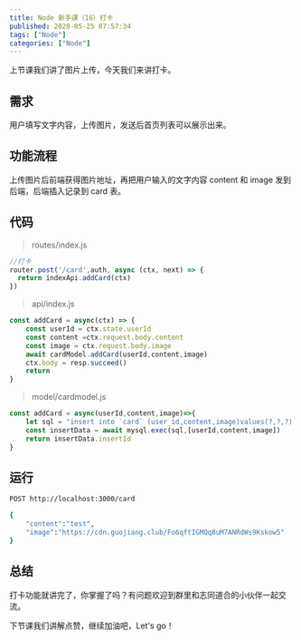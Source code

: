 ```yaml
---
title: Node 新手课（16）打卡
published: 2020-05-25 07:57:34
tags: ["Node"]
categories: ["Node"]
---
```




上节课我们讲了图片上传，今天我们来讲打卡。

## 需求

用户填写文字内容，上传图片，发送后首页列表可以展示出来。

## 功能流程

上传图片后前端获得图片地址，再把用户输入的文字内容 content 和 image 发到后端，后端插入记录到 card 表。

## 代码

> routes/index.js

```js
//打卡
router.post('/card',auth, async (ctx, next) => {
  return indexApi.addCard(ctx)
})
```

> api/index.js

```js
const addCard = async(ctx) => {
    const userId = ctx.state.userId
    const content =ctx.request.body.content
    const image = ctx.request.body.image
    await cardModel.addCard(userId,content,image)
    ctx.body = resp.succeed()
    return
}
```

> model/cardmodel.js

```js
const addCard = async(userId,content,image)=>{
    let sql = "insert into `card` (user_id,content,image)values(?,?,?) "
    const insertData = await mysql.exec(sql,[userId,content,image])
    return insertData.insertId
}
```

## 运行

```sh
POST http://localhost:3000/card

{
    "content":"test",
    "image":"https://cdn.guojiang.club/Fo6qftIGMQq8uM7ANRdWs9Kskow5"
}
```


## 总结

打卡功能就讲完了，你掌握了吗？有问题欢迎到群里和志同道合的小伙伴一起交流。

下节课我们讲解点赞，继续加油吧，Let's go！
